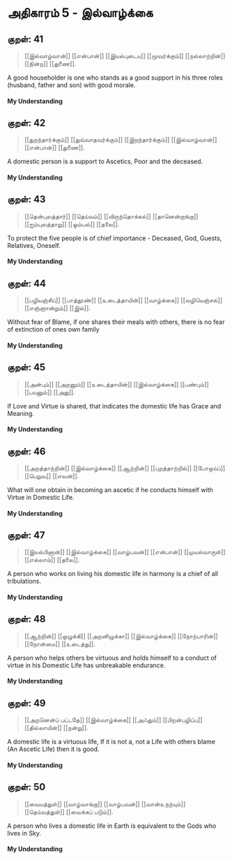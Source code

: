 # அதிகாரம் 5 - இல்வாழ்க்கை

## குறள்: 41
>[[இல்வாழ்வான்]] [[என்பான்]] [[இயல்புடைய]] [[மூவர்க்கும்]] 
>[[நல்லாற்றின்]] [[நின்ற]] [[துணை]].

A good householder is one who stands as a good support in his three roles (husband, father and son) with good morale.

#### My Understanding

## குறள்: 42
>[[துறந்தார்க்கும்]] [[துவ்வாதவர்க்கும்]] [[இறந்தார்க்கும்]] 
>[[இல்வாழ்வான்]] [[என்பான்]] [[துணை]].

A domestic person is a support to Ascetics, Poor and the deceased.

#### My Understanding

## குறள்: 43
>[[தென்புலத்தார்]] [[தெய்வம்]] [[விருந்தொக்கல்]] [[தானென்றாங்கு]] 
>[[ஐம்புலத்தாறு]] [[ஓம்பல்]] [[தலை]].

To protect the five people is of chief importance - Deceased, God, Guests, Relatives, Oneself.

#### My Understanding

## குறள்: 44
>[[பழியஞ்சிப்]] [[பாத்தூண்]] [[உடைத்தாயின்]] [[வாழ்க்கை]] 
>[[வழியெஞ்சல்]] [[எஞ்ஞான்றும்]] [[இல்]].

Without fear of Blame, if one shares their meals with others, there is no fear of extinction of ones own family
#### My Understanding

## குறள்: 45
>[[அன்பும்]] [[அறனும்]] [[உடைத்தாயின்]] [[இல்வாழ்க்கை]] 
>[[பண்பும்]] [[பயனும்]] [[அது]].

If Love and Virtue is shared, that indicates the domestic life has Grace and Meaning.
#### My Understanding

## குறள்: 46
>[[அறத்தாற்றின்]] [[இல்வாழ்க்கை]] [[ஆற்றின்]] [[புறத்தாற்றில்]] 
>[[போஒய்ப்]] [[பெறுவ]] [[எவன்]].

What will one obtain in becoming an ascetic if he conducts himself with Virtue in Domestic Life.
#### My Understanding

## குறள்: 47
>[[இயல்பினான்]] [[இல்வாழ்க்கை]] [[வாழ்பவன்]] [[என்பான்]] 
>[[முயல்வாருள்]] [[எல்லாம்]] [[தலை]].

A person who works on living his domestic life in harmony is a chief of all tribulations.

#### My Understanding

## குறள்: 48
>[[ஆற்றின்]] [[ஒழுக்கி]] [[அறனிழுக்கா]] [[இல்வாழ்க்கை]] 
>[[நோற்பாரின்]] [[நோன்மை]] [[உடைத்து]].

A person who helps others be virtuous and holds himself to a conduct of virtue in his Domestic Life has unbreakable endurance.

#### My Understanding

## குறள்: 49
>[[அறனென்ப் பட்டதே]] [[இல்வாழ்க்கை]] [[அஃதும்]] 
>[[பிறன்பழிப்ப]] [[தில்லாயின்]] [[நன்று]].

A domestic life is a virtuous life, If it is not a, not a Life with others blame (An Ascetic Life) then it is good.
#### My Understanding

## குறள்: 50
>[[வையத்துள்]] [[வாழ்வாங்கு]] [[வாழ்பவன்]] [[வான்உநற்யும்]] 
>[[தெய்வத்துள்]] [[வைக்கப் படும்]].

A person who lives a domestic life in Earth is equivalent to the Gods who lives in Sky.

#### My Understanding
